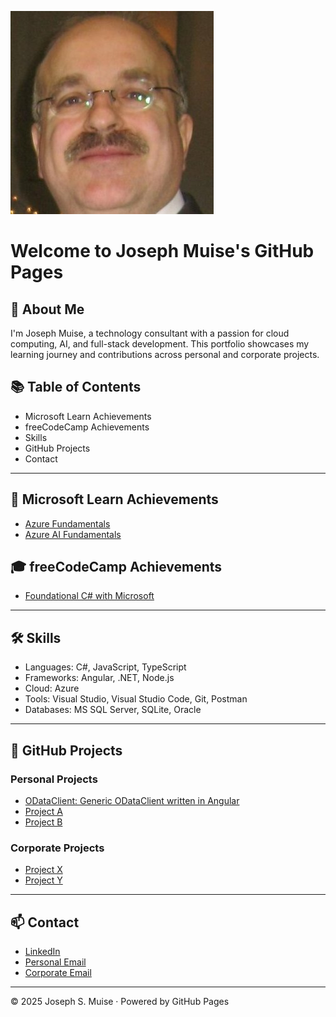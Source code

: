 ![portfolio image](images/profilepic.jpg)
# Welcome to Joseph Muise's GitHub Pages

## 👋 About Me

I'm Joseph Muise, a technology consultant with a passion for cloud computing, AI, and full-stack development. This portfolio showcases my learning journey and contributions across personal and corporate projects.

## 📚 Table of Contents
- Microsoft Learn Achievements
- freeCodeCamp Achievements
- Skills
- GitHub Projects
- Contact

---

## 🧠 Microsoft Learn Achievements

- [Azure Fundamentals](https://learn.microsoft.com/api/credentials/share/en-us/JosephMuise-1532/39F0D01E0616E116?sharingId=B8C4AAB3498622FA)
- [Azure AI Fundamentals](https://learn.microsoft.com/api/credentials/share/en-us/JosephMuise-1532/2DCBE22901EF3D17?sharingId=B8C4AAB3498622FA)

## 🎓 freeCodeCamp Achievements

- [Foundational C# with Microsoft](https://www.freecodecamp.org/certification/jsmuise/foundational-c-sharp-with-microsoft)

---

## 🛠️ Skills

- Languages: C#, JavaScript, TypeScript
- Frameworks: Angular, .NET, Node.js
- Cloud: Azure
- Tools: Visual Studio, Visual Studio Code, Git, Postman
- Databases: MS SQL Server, SQLite, Oracle

---

## 🔗 GitHub Projects

### Personal Projects
- [ODataClient: Generic ODataClient written in Angular](https://github.com/jsmuise/ODataClient)
- [Project A](https://github.com/personalusername/project-a)
- [Project B](https://github.com/personalusername/project-b)

### Corporate Projects
- [Project X](https://github.com/corporateusername/project-x)
- [Project Y](https://github.com/corporateusername/project-y)

---

## 📫 Contact

- [LinkedIn](https://www.linkedin.com/in/joseph-s-muise)
- [Personal Email](mailto:joseph_muise@hotmail.com)
- [Corporate Email](mailto:joseph.s.muise@cgi.com)

---

© 2025 Joseph S. Muise · Powered by GitHub Pages

